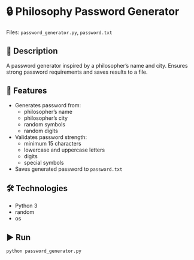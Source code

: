 # 🔒 **Philosophy Password Generator**

Files: `password_generator.py`, `password.txt`  

## 📖 Description
A password generator inspired by a philosopher’s name and city. Ensures strong password requirements and saves results to a file.

## 🚀 Features
- Generates password from:
  - philosopher’s name
  - philosopher’s city
  - random symbols
  - random digits
- Validates password strength:
  - minimum 15 characters
  - lowercase and uppercase letters
  - digits
  - special symbols
- Saves generated password to `password.txt`

## 🛠️ Technologies
- Python 3
- random
- os

## ▶️ Run
```bash
python password_generator.py


